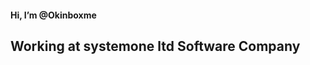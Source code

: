 #### Hi, I’m @Okinboxme
## Working at systemone ltd Software  Company

<!---
Okinboxme/Okinboxme is a ✨ special ✨ repository because its `README.md` (this file) appears on your GitHub profile.
You can click the Preview link to take a look at your changes.
--->
